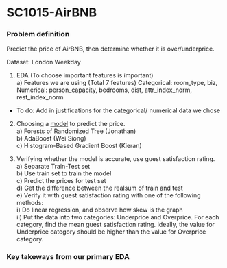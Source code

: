 # SC1015-AirBNB

### Problem definition 
Predict the price of AirBNB, then determine whether it is over/underprice. 

Dataset: London Weekday


1) EDA (To choose important features is important)  
  a) Features we are using  (Total 7 features)
      Categorical: room_type, biz,  
      Numerical: person_capacity, bedrooms, dist, attr_index_norm, rest_index_norm
* To do: Add in justifications for the categorical/ numerical data we chose 

2) Choosing a [model]("https://scikit-learn.org/stable/modules/ensemble.html") to predict the price.  
  a) Forests of Randomized Tree (Jonathan)  
  b) AdaBoost (Wei Siong)  
  c) Histogram-Based Gradient Boost (Kieran)  
  
3) Verifying whether the model is accurate, use guest satisfaction rating.  
  a) Separate Train-Test set  
  b) Use train set to train the model  
  c) Predict the prices for test set  
  d) Get the difference between the realsum of train and test  
  e) Verify it with guest satisfaction rating with one of the following methods:  
    i) Do linear regression, and observe how skew is the graph  
    ii) Put the data into two categories: Underprice and Overprice. For each category, find the mean guest satisfaction rating. Ideally, the value for Underprice category should be higher than the value for Overprice category.  

### Key takeways from our primary EDA



